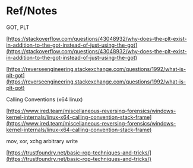 # Ref/Notes

GOT, PLT

[https://stackoverflow.com/questions/43048932/why-does-the-plt-exist-in-addition-to-the-got-instead-of-just-using-the-got](https://stackoverflow.com/questions/43048932/why-does-the-plt-exist-in-addition-to-the-got-instead-of-just-using-the-got)

[https://reverseengineering.stackexchange.com/questions/1992/what-is-plt-got](https://reverseengineering.stackexchange.com/questions/1992/what-is-plt-got)

Calling Conventions (x64 linux)

[https://www.ired.team/miscellaneous-reversing-forensics/windows-kernel-internals/linux-x64-calling-convention-stack-frame](https://www.ired.team/miscellaneous-reversing-forensics/windows-kernel-internals/linux-x64-calling-convention-stack-frame)

mov, xor, xchg arbitrary write 

[https://trustfoundry.net/basic-rop-techniques-and-tricks/](https://trustfoundry.net/basic-rop-techniques-and-tricks/)